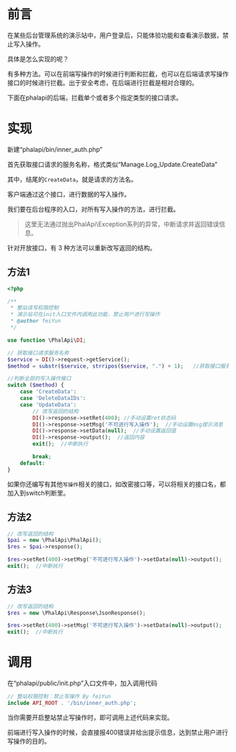 # 前言

在某些后台管理系统的演示站中，用户登录后，只能体验功能和查看演示数据，禁止写入操作。

具体是怎么实现的呢？

有多种方法。可以在前端写操作的时候进行判断和拦截，也可以在后端请求写操作接口的时候进行拦截。出于安全考虑，在后端进行拦截是相对合理的。

下面在phalapi的后端，拦截单个或者多个指定类型的接口请求。

# 实现

新建“phalapi/bin/inner_auth.php”

首先获取接口请求的服务名称，格式类似“Manage.Log_Update.CreateData”

其中，结尾的`CreateData`，就是请求的方法名。

客户端通过这个接口，进行数据的写入操作。

我们要在后台程序的入口，对所有写入操作的方法，进行拦截。



> 这里无法通过抛出PhalApi\Exception系列的异常，中断请求并返回错误信息。



针对开放接口，有 3 种方法可以重新改写返回的结构。

## 方法1

```php
<?php

/**
 * 整站读写权限控制
 * 演示站可在init入口文件内调用此功能，禁止用户进行写操作
 * @author feiYun
 */

use function \PhalApi\DI;

// 获取接口请求服务名称
$service = DI()->request->getService();
$method = substr($service, strripos($service, ".") + 1);   //获取接口服务方法

//判断全部的写入操作接口
switch ($method) {
    case 'CreateData':
    case 'DeleteDataIDs':
    case 'UpdateData':
        // 改写返回的结构
        DI()->response->setRet(400); //手动设置ret状态码
        DI()->response->setMsg('不可进行写入操作');  //手动设置msg提示消息
        DI()->response->setData(null);  //手动设置返回值
        DI()->response->output();  //返回内容
        exit();  //中断执行

        break;
    default:
}
```

如果你还编写有其他`写操作`相关的接口，如改密接口等，可以将相关的接口名，都加入到switch判断里。 

## 方法2

```php
// 改写返回的结构
$pai = new \PhalApi\PhalApi();
$res = $pai->response();

$res->setRet(400)->setMsg('不可进行写入操作')->setData(null)->output();
exit();  //中断执行
```

## 方法3

```php
// 改写返回的结构
$res = new \PhalApi\Response\JsonResponse();

$res->setRet(400)->setMsg('不可进行写入操作')->setData(null)->output();
exit();  //中断执行
```

# 调用

在“phalapi/public/init.php”入口文件中，加入调用代码

```php
// 整站权限控制：禁止写操作 By feiYun
include API_ROOT . '/bin/inner_auth.php';
```

当你需要开启整站禁止写操作时，即可调用上述代码来实现。

前端进行写入操作的时候，会直接报400错误并给出提示信息，达到禁止用户进行写操作的目的。
